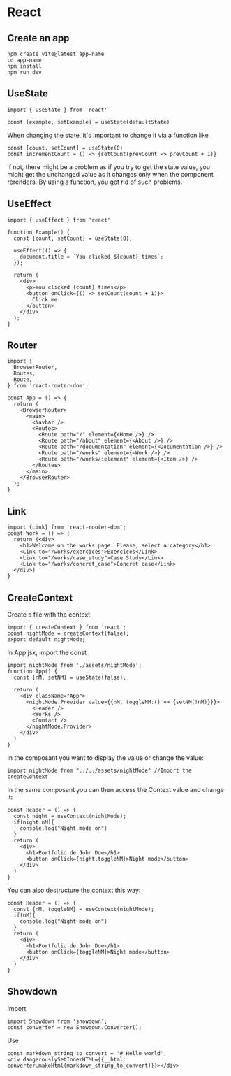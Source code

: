 # React

## Create an app
```
npm create vite@latest app-name
cd app-name
npm install
npm run dev
```

## UseState

```
import { useState } from 'react'

const [example, setExample] = useState(defaultState)
```

When changing the state, it's important to change it via a function like
```
const [count, setCount] = useState(0)
const incrementCount = () => {setCount(prevCount => prevCount + 1)}
```
if not, there might be a problem as if you try to get the state value, you might get the unchanged value as it changes only when the component rerenders. By using a function, you get rid of such problems.


## UseEffect

```
import { useEffect } from 'react'

function Example() {
  const [count, setCount] = useState(0);

  useEffect(() => {
    document.title = `You clicked ${count} times`;
  });

  return (
    <div>
      <p>You clicked {count} times</p>
      <button onClick={() => setCount(count + 1)}>
        Click me
      </button>
    </div>
  );
}
```

## Router

```
import {
  BrowserRouter,
  Routes,
  Route,
} from 'react-router-dom';

const App = () => {
  return (
    <BrowserRouter>
      <main>
        <Navbar />
        <Routes>
          <Route path="/" element={<Home />} />
          <Route path="/about" element={<About />} />
          <Route path="/documentation" element={<Documentation />} />
          <Route path="/works" element={<Work />} />
          <Route path="/works/:element" element={<Item />} />
        </Routes>
      </main>
    </BrowserRouter>
  );
}
```

## Link
```
import {Link} from 'react-router-dom';
const Work = () => {
  return (<div>
    <h1>Welcome on the works page. Please, select a category</h1>
    <Link to="/works/exercices">Exercices</Link>
    <Link to="/works/case_study">Case Study</Link>
    <Link to="/works/concret_case">Concret case</Link>
  </div>)
}
```

## CreateContext

Create a file with the context
```
import { createContext } from 'react';
const nightMode = createContext(false);
export default nightMode;
```

In App.jsx, import the const
```
import nightMode from './assets/nightMode';
function App() {
  const [nM, setNM] = useState(false);

  return (
    <div className="App">
      <nightMode.Provider value={{nM, toggleNM:() => {setNM(!nM)}}}>
        <Header />
        <Works />
        <Contact />
      </nightMode.Provider>
    </div>
  )
}
```

In the composant you want to display the value or change the value:
```
import nightMode from "../../assets/nightMode" //Import the createContext
```
In the same composant you can then access the Context value and change it:
```
const Header = () => {
  const night = useContext(nightMode);
  if(night.nM){
    console.log("Night mode on")
  }
  return (
    <div>
      <h1>Portfolio de John Doe</h1>
      <button onClick={night.toggleNM}>Night mode</button>
    </div>
  )
}
```

You can also destructure the context this way:
```
const Header = () => {
  const {nM, toggleNM} = useContext(nightMode);
  if(nM){
    console.log("Night mode on")
  }
  return (
    <div>
      <h1>Portfolio de John Doe</h1>
      <button onClick={toggleNM}>Night mode</button>
    </div>
  )
}
```

## Showdown

Import
```
import Showdown from 'showdown';
const converter = new Showdown.Converter();
```

Use
```
const markdown_string_to_convert = '# Hello world';
<div dangerouslySetInnerHTML={{__html: converter.makeHtml(markdown_string_to_convert)}}></div>
```

